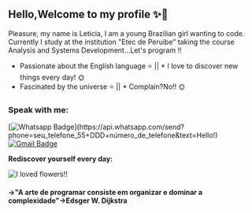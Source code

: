 ## Hello,Welcome to my profile ✨👋

 Pleasure, my name is Leticia, I am a young Brazilian girl wanting to code. Currently I study at the institution "Etec de Peruibe" taking the course Analysis and Systems Development...Let's program !!

* Passionate about the English language ⭐ || * I love to discover new things every day! 🌞 
* Fascinated by the universe ⭐ || * Complain?No!! 🌞

### Speak with me:

[![Whatsapp Badge](https://img.shields.io/badge/-Whatsapp-4CA143?style=flat-square&labelColor=4CA143&logo=whatsapp&logoColor=white&link=https://api.whatsapp.com/send?phone=5513997583045&text=Hello!)](https://api.whatsapp.com/send?phone=seu_telefone_55+DDD+número_de_telefone&text=Hello!)
[![Gmail Badge](https://img.shields.io/badge/-Gmail-c14438?style=flat-square&logo=Gmail&logoColor=white&link=mailto:lele.silverio@hotmail.com)](mailto:lele.silverio@hotmail.com)


  **Rediscover yourself every day:**

  ![I loved flowers!!](https://image.flaticon.com/icons/png/128/2917/2917257.png)

#### **->"A arte de programar consiste em organizar e dominar a complexidade"->Edsger W. Dijkstra**


